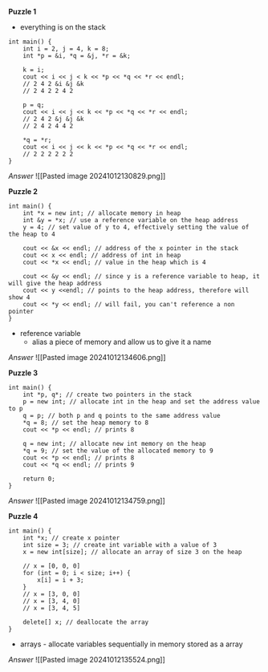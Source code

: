 **Puzzle 1**
- everything is on the  stack
```
int main() {
	int i = 2, j = 4, k = 8;
	int *p = &i, *q = &j, *r = &k;

	k = i;
	cout << i << j < k << *p << *q << *r << endl;
	// 2 4 2 &i &j &k
	// 2 4 2 2 4 2
	
	p = q;
	cout << i << j << k << *p << *q << *r << endl;
	// 2 4 2 &j &j &k
	// 2 4 2 4 4 2

	*q = *r;
	cout << i << j << k << *p << *q << *r << endl;
	// 2 2 2 2 2 2
}
```

*Answer*
![[Pasted image 20241012130829.png]]

**Puzzle 2**
```
int main() {
	int *x = new int; // allocate memory in heap
	int &y = *x; // use a reference variable on the heap address
	y = 4; // set value of y to 4, effectively setting the value of the heap to 4

	cout << &x << endl; // address of the x pointer in the stack
	cout << x << endl; // address of int in heap
	cout << *x << endl; // value in the heap which is 4

	cout << &y << endl; // since y is a reference variable to heap, it will give the heap address
	cout << y <<endl; // points to the heap address, therefore will show 4
	cout << *y << endl; // will fail, you can't reference a non pointer
}
```
- reference variable
	- alias a piece of memory and allow us to give it a name

*Answer*
![[Pasted image 20241012134606.png]]

**Puzzle 3**
```
int main() {
	int *p, q*; // create two pointers in the stack
	p = new int; // allocate int in the heap and set the address value to p
	q = p; // both p and q points to the same address value
	*q = 8; // set the heap memory to 8
	cout << *p << endl; // prints 8

	q = new int; // allocate new int memory on the heap
	*q = 9; // set the value of the allocated memory to 9
	cout << *p << endl; // prints 8
	cout << *q << endl; // prints 9

	return 0;
}
```

*Answer*
![[Pasted image 20241012134759.png]]

**Puzzle 4**
```
int main() {
	int *x; // create x pointer
	int size = 3; // create int variable with a value of 3
	x = new int[size]; // allocate an array of size 3 on the heap

	// x = [0, 0, 0]
	for (int = 0; i < size; i++) {
		x[i] = i + 3;
	}
	// x = [3, 0, 0]
	// x = [3, 4, 0]
	// x = [3, 4, 5]

	delete[] x; // deallocate the array
}
```
- arrays - allocate variables sequentially in memory stored as a array

*Answer*
![[Pasted image 20241012135524.png]]